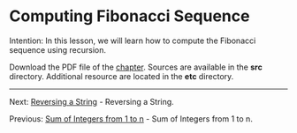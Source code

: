 # Computing Fibonacci Sequence

Intention: In this lesson, we will learn how to compute the Fibonacci sequence using recursion.

Download the PDF file of the [chapter](chapter_12.pdf). Sources are available in the <b>src</b> directory. 
Additional resource are located in the <b>etc</b> directory.

<hr>

Next: [Reversing a String](chapter_13.md "Reversing a String") - Reversing a String.

Previous: [Sum of Integers from 1 to n](chapter_11.md "Sum of Integers from 1 to n") - Sum of Integers from 1 to n.